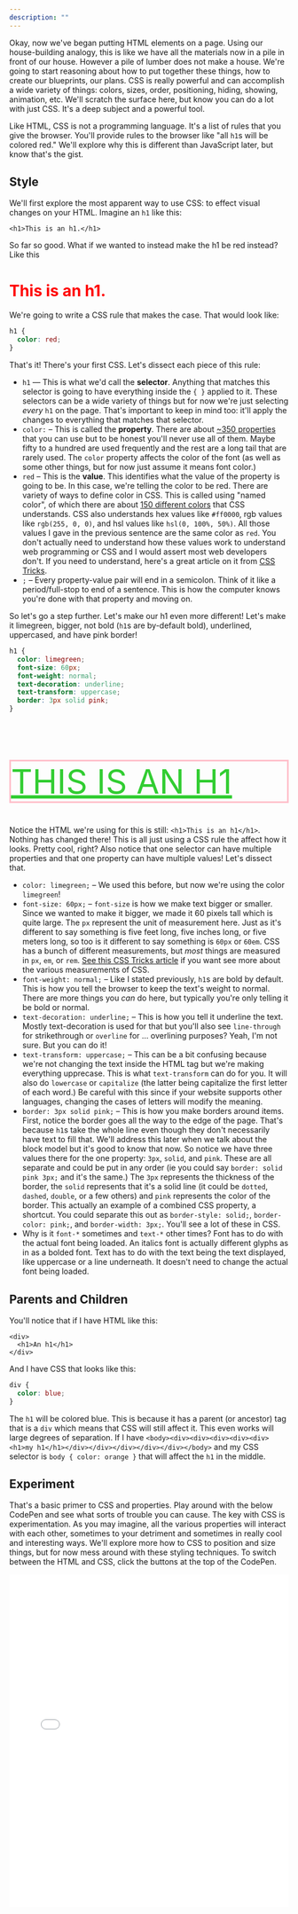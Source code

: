 ```yaml
---
description: ""
---
```


<style>
  .step-one {
    color: red
  }

  .step-two {
    color: limegreen;
    font-size: 60px;
    font-weight: normal;
    text-decoration: underline;
    text-transform: uppercase;
    border: 3px solid pink;
  }
</style>

Okay, now we've began putting HTML elements on a page. Using our house-building analogy, this is like we have all the materials now in a pile in front of our house. However a pile of lumber does not make a house. We're going to start reasoning about how to put together these things, how to create our blueprints, our plans. CSS is really powerful and can accomplish a wide variety of things: colors, sizes, order, positioning, hiding, showing, animation, etc. We'll scratch the surface here, but know you can do a lot with just CSS. It's a deep subject and a powerful tool.

Like HTML, CSS is not a programming language. It's a list of rules that you give the browser. You'll provide rules to the browser like "all `h1`s will be colored red." We'll explore why this is different than JavaScript later, but know that's the gist.

## Style

We'll first explore the most apparent way to use CSS: to effect visual changes on your HTML. Imagine an `h1` like this:

```display-html
<h1>This is an h1.</h1>
```

So far so good. What if we wanted to instead make the h1 be red instead? Like this

<h1 class="step-one">This is an h1.</h1>

We're going to write a CSS rule that makes the case. That would look like:

```css
h1 {
  color: red;
}
```

That's it! There's your first CSS. Let's dissect each piece of this rule:

- `h1` — This is what we'd call the **selector**. Anything that matches this selector is going to have everything inside the `{ }` applied to it. These selectors can be a wide variety of things but for now we're just selecting _every_ `h1` on the page. That's important to keep in mind too: it'll apply the changes to everything that matches that selector.
- `color:` – This is called the **property**. There are about [~350 properties](https://meiert.com/en/indices/css-properties/) that you can use but to be honest you'll never use all of them. Maybe fifty to a hundred are used frequently and the rest are a long tail that are rarely used. The `color` property affects the color of the font (as well as some other things, but for now just assume it means font color.)
- `red` – This is the **value**. This identifies what the value of the property is going to be. In this case, we're telling the color to be red. There are variety of ways to define color in CSS. This is called using "named color", of which there are about [150 different colors][colors] that CSS understands. CSS also understands hex values like `#ff0000`, rgb values like `rgb(255, 0, 0)`, and hsl values like `hsl(0, 100%, 50%)`. All those values I gave in the previous sentence are the same color as `red`. You don't actually need to understand how these values work to understand web programming or CSS and I would assert most web developers don't. If you need to understand, here's a great article on it from [CSS Tricks][css-tricks].
- `;` – Every property-value pair will end in a semicolon. Think of it like a period/full-stop to end of a sentence. This is how the computer knows you're done with that property and moving on.

So let's go a step further. Let's make our h1 even more different! Let's make it limegreen, bigger, not bold (`h1`s are by-default bold), underlined, uppercased, and have pink border!

```css
h1 {
  color: limegreen;
  font-size: 60px;
  font-weight: normal;
  text-decoration: underline;
  text-transform: uppercase;
  border: 3px solid pink;
}
```

<h1 class="step-two">This is an h1</h1>

Notice the HTML we're using for this is still: `<h1>This is an h1</h1>`. Nothing has changed there! This is all just using a CSS rule the affect how it looks. Pretty cool, right? Also notice that one selector can have multiple properties and that one property can have multiple values! Let's dissect that.

- `color: limegreen;` – We used this before, but now we're using the color `limegreen`!
- `font-size: 60px;` – `font-size` is how we make text bigger or smaller. Since we wanted to make it bigger, we made it 60 pixels tall which is quite large. The `px` represent the unit of measurement here. Just as it's different to say something is five feet long, five inches long, or five meters long, so too is it different to say something is `60px` or `60em`. CSS has a bunch of different measurements, but _most_ things are measured in `px`, `em`, or `rem`. [See this CSS Tricks article][css-lengths] if you want see more about the various measurements of CSS.
- `font-weight: normal;` – Like I stated previously, `h1`s are bold by default. This is how you tell the browser to keep the text's weight to normal. There are more things you _can_ do here, but typically you're only telling it be bold or normal.
- `text-decoration: underline;` – This is how you tell it underline the text. Mostly text-decoration is used for that but you'll also see `line-through` for strikethrough or `overline` for … overlining purposes? Yeah, I'm not sure. But you can do it!
- `text-transform: uppercase;` – This can be a bit confusing because we're not changing the text inside the HTML tag but we're making everything upprecase. This is what `text-transform` can do for you. It will also do `lowercase` or `capitalize` (the latter being capitalize the first letter of each word.) Be careful with this since if your website supports other languages, changing the cases of letters will modify the meaning.
- `border: 3px solid pink;` – This is how you make borders around items. First, notice the border goes all the way to the edge of the page. That's because `h1`s take the whole line even though they don't necessarily have text to fill that. We'll address this later when we talk about the block model but it's good to know that now. So notice we have three values there for the one property: `3px`, `solid`, and `pink`. These are all separate and could be put in any order (ie you could say `border: solid pink 3px;` and it's the same.) The `3px` represents the thickness of the border, the `solid` represents that it's a solid line (it could be `dotted`, `dashed`, `double`, or a few others) and `pink` represents the color of the border. This actually an example of a combined CSS property, a shortcut. You could separate this out as `border-style: solid;`, `border-color: pink;`, and `border-width: 3px;`. You'll see a lot of these in CSS.
- Why is it `font-*` sometimes and `text-*` other times? Font has to do with the actual font being loaded. An italics font is actually different glyphs as in as a bolded font. Text has to do with the text being the text displayed, like uppercase or a line underneath. It doesn't need to change the actual font being loaded.

## Parents and Children

You'll notice that if I have HTML like this:

```display-html
<div>
  <h1>An h1</h1>
</div>
```

And I have CSS that looks like this:

```css
div {
  color: blue;
}
```

The `h1` will be colored blue. This is because it has a parent (or ancestor) tag that is a `div` which means that CSS will still affect it. This even works will large degrees of separation. If I have `<body><div><div><div><div><div><h1>my h1</h1></div></div></div></div></div></body>` and my CSS selector is `body { color: orange }` that will affect the `h1` in the middle.

## Experiment

That's a basic primer to CSS and properties. Play around with the below CodePen and see what sorts of trouble you can cause. The key with CSS is experimentation. As you may imagine, all the various properties will interact with each other, sometimes to your detriment and sometimes in really cool and interesting ways. We'll explore more how to CSS to position and size things, but for now mess around with these styling techniques. To switch between the HTML and CSS, click the buttons at the top of the CodePen.

<iframe height='600' scrolling='no' title='CSS Playground' src='//codepen.io/btholt/embed/ELaxOB/?height=265&theme-id=dark&default-tab=css,result&embed-version=2' frameborder='no' allowtransparency='true' allowfullscreen='true' style='width: 100%;'>See the Pen <a href='https://codepen.io/btholt/pen/ELaxOB/'>CSS Playground</a> by Brian Holt (<a href='https://codepen.io/btholt'>@btholt</a>) on <a href='https://codepen.io'>CodePen</a>.
</iframe>

[properties]: https://meiert.com/en/indices/css-properties/
[colors]: https://css-tricks.com/snippets/css/named-colors-and-hex-equivalents/
[css-tricks]: https://css-tricks.com/nerds-guide-color-web/
[css-lengths]: https://css-tricks.com/the-lengths-of-css/

